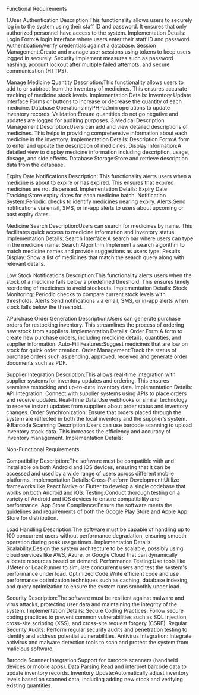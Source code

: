 Functional Requirements

1.User Authentication Description:This functionality allows users to securely log in to the system using their staff ID and password. It ensures that only authorized personnel have access to the system. Implementation Details: Login Form:A login interface where users enter their staff ID and password. Authentication:Verify credentials against a database. Session Management:Create and manage user sessions using tokens to keep users logged in securely. Security:Implement measures such as password hashing, account lockout after multiple failed attempts, and secure communication (HTTPS).

Manage Medicine Quantity Description:This functionality allows users to add to or subtract from the inventory of medicines. This ensures accurate tracking of medicine stock levels. Implementation Details: Inventory Update Interface:Forms or buttons to increase or decrease the quantity of each medicine. Database Operations:myPHPadmin operations to update inventory records. Validation:Ensure quantities do not go negative and updates are logged for auditing purposes.
3.Medical Description Management Description:Users can add and view detailed descriptions of medicines. This helps in providing comprehensive information about each medicine in the inventory. Implementation Details: Description Form:A form to enter and update the description of medicines. Display Information:A detailed view to display medicine information including description, usage, dosage, and side effects. Database Storage:Store and retrieve description data from the database.

Expiry Date Notifications Description: This functionality alerts users when a medicine is about to expire or has expired. This ensures that expired medicines are not dispensed. Implementation Details: Expiry Date Tracking:Store expiry dates for each medicine batch. Notification System:Periodic checks to identify medicines nearing expiry. Alerts:Send notifications via email, SMS, or in-app alerts to users about upcoming or past expiry dates.

Medicine Search Description:Users can search for medicines by name. This facilitates quick access to medicine information and inventory status. Implementation Details: Search Interface:A search bar where users can type in the medicine name. Search Algorithm:Implement a search algorithm to match medicine names and provide suggestions as users type. Results Display: Show a list of medicines that match the search query along with relevant details.

Low Stock Notifications Description:This functionality alerts users when the stock of a medicine falls below a predefined threshold. This ensures timely reordering of medicines to avoid stockouts. Implementation Details: Stock Monitoring: Periodic checks to compare current stock levels with thresholds. Alerts:Send notifications via email, SMS, or in-app alerts when stock falls below the threshold.

7.Purchase Order Generation Description:Users can generate purchase orders for restocking inventory. This streamlines the process of ordering new stock from suppliers. Implementation Details: Order Form:A form to create new purchase orders, including medicine details, quantities, and supplier information. Auto-Fill Features:Suggest medicines that are low on stock for quick order creation. Order Management:Track the status of purchase orders such as pending, approved, received and generate order documents such as PDF.

Supplier Integration Description:This allows real-time integration with supplier systems for inventory updates and ordering. This ensures seamless restocking and up-to-date inventory data. Implementation Details: API Integration: Connect with supplier systems using APIs to place orders and receive updates. Real-Time Data:Use webhooks or similar technology to receive instant updates from suppliers about order status and inventory changes. Order Synchronization: Ensure that orders placed through the system are reflected in both the local inventory and the supplier’s system.
9.Barcode Scanning Description:Users can use barcode scanning to upload inventory stock data. This increases the efficiency and accuracy of inventory management. Implementation Details:

Non-Functional Requirements

Compatibility Description:The software must be compatible with and installable on both Android and iOS devices, ensuring that it can be accessed and used by a wide range of users across different mobile platforms. Implementation Details: Cross-Platform Development:Utilize frameworks like React Native or Flutter to develop a single codebase that works on both Android and iOS. Testing:Conduct thorough testing on a variety of Android and iOS devices to ensure compatibility and performance. App Store Compliance:Ensure the software meets the guidelines and requirements of both the Google Play Store and Apple App Store for distribution.

Load Handling Description:The software must be capable of handling up to 100 concurrent users without performance degradation, ensuring smooth operation during peak usage times. Implementation Details: Scalability:Design the system architecture to be scalable, possibly using cloud services like AWS, Azure, or Google Cloud that can dynamically allocate resources based on demand. Performance Testing:Use tools like JMeter or LoadRunner to simulate concurrent users and test the system's performance under load. Optimized Code:Write efficient code and use performance optimization techniques such as caching, database indexing, and query optimization to ensure the system runs smoothly under load.

Security Description:The software must be resilient against malware and virus attacks, protecting user data and maintaining the integrity of the system. Implementation Details: Secure Coding Practices: Follow secure coding practices to prevent common vulnerabilities such as SQL injection, cross-site scripting (XSS), and cross-site request forgery (CSRF). Regular Security Audits: Perform regular security audits and penetration testing to identify and address potential vulnerabilities. Antivirus Integration: Integrate antivirus and malware detection tools to scan and protect the system from malicious software.

Barcode Scanner Integration:Support for barcode scanners (handheld devices or mobile apps). Data Parsing:Read and interpret barcode data to update inventory records. Inventory Update:Automatically adjust inventory levels based on scanned data, including adding new stock and verifying existing quantities.
